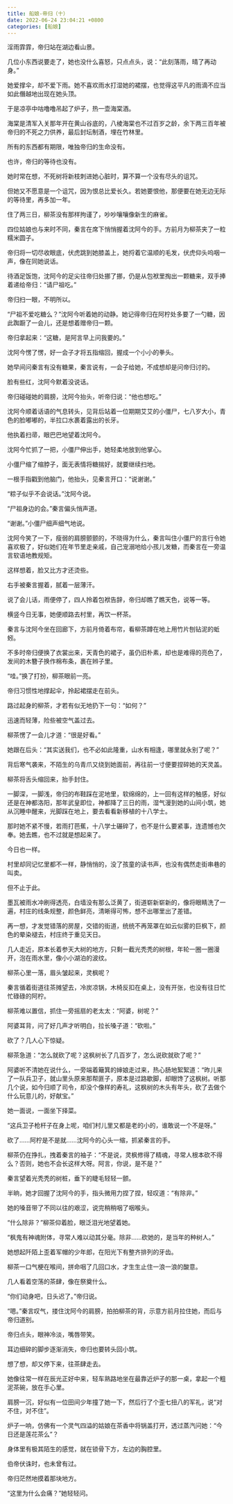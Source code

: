 ```yaml
---
title: 船娘-帝归（十）
date: 2022-06-24 23:04:21 +0800
categories: [船娘]
---
```


淫雨霏霏，帝归站在湖边看山景。

几位小东西说要走了，她也没什么喜怒，只点点头，说：“此刻落雨，晴了再动身。”

她爱撑伞，却不爱下雨。她不喜欢雨水打湿她的裙摆，也觉得这平凡的雨滴不应当如此僭越地出现在她头顶。

于是凉亭中咕噜噜吊起了炉子，热一壶海棠酒。

海棠是清军入关那年开在黄山谷底的，八棱海棠也不过百岁之龄，余下两三百年被帝归的不死之力供养，最后封坛制酒，埋在竹林里。

所有的东西都有期限，唯独帝归的生命没有。

也许，帝归的等待也没有。

她时常在想，不死树将新枝刺进她心脏时，算不算一个没有尽头的诅咒。

但她又不愿意是一个诅咒，因为恨总比爱长久。若她要恨他，那便要在她无边无际的等待里，再多加一年。

住了两三日，柳茶没有那样拘谨了，吵吵嚷嚷像新生的麻雀。

四位姑娘也与来时不同，秦言在席下悄悄握着沈阿今的手。方前月为柳茶夹了一粒糯米圆子。

帝归将一切尽收眼底，伏虎跳到她膝盖上，她捋着它温顺的毛发，伏虎仰头呜咽一声，像在同她说话。

待酒足饭饱，沈阿今的足尖往帝归处挪了挪，仍是从包袱里掏出一颗糖来，双手捧着递给帝归：“请尸祖吃。”

帝归扫一眼，不明所以。

“尸祖不爱吃糖么？”沈阿今听着她的动静。她记得帝归在阿柠处多要了一勺糖，因此踟蹰了一会儿，还是想着赠帝归一颗。

帝归拿起来：“这糖，是阿言早上问我要的。”

沈阿今愣了愣，好一会子才将五指缩回，握成一个小小的拳头。

她早间问秦言有没有糖果，秦言说有，一会子给她，不成想却是问帝归讨的。

脸有些红，沈阿今默着没说话。

帝归碰碰她的肩膀，沈阿今抬头，听帝归说：“他也想吃。”

沈阿今顺着话语的气息转头，见背后站着一位期期艾艾的小僵尸，七八岁大小，青色的脸嘟嘟的，半拉口水裹着露出的长牙。

他执着扫帚，眼巴巴地望着沈阿今。

沈阿今忙抓了一把，小僵尸伸出手，她轻柔地放到他掌心。

小僵尸缩了缩脖子，面无表情将糖揣好，就要继续扫地。

一根手指戳到他脑门，他抬头，见秦言开口：“说谢谢。”

“粽子似乎不会说话。”沈阿今说。

“尸祖身边的会。”秦言偏头悄声道。

“谢谢。”小僵尸细声细气地说。

沈阿今笑了一下，瘦弱的肩膀颤颤的，不晓得为什么，秦言叫住小僵尸的言行令她喜欢极了，好似她们在年节里走亲戚，自己宠溺地给小孩儿发糖，而秦言在一旁温言软语地教规矩。

这样想着，脸又比方才还烫些。

右手被秦言握着，腻着一层薄汗。

说了会儿话，雨便停了，四人拎着包袱告辞，帝归却瞧了瞧天色，说等一等。

横竖今日无事，她便顺路去村里，再饮一杯茶。

秦言与沈阿今坐在回廊下，方前月倚着布帘，看柳茶蹲在地上用竹片刨钻泥的蚯蚓。

不多时帝归便换了衣裳出来，天青色的裙子，虽仍旧朴素，却也是难得的亮色了，发间的木簪子换作棉布条，裹在辫子里。

“哇。”换了打扮，柳茶眼前一亮。

帝归习惯性地撑起伞，拎起裙摆走在前头。

路过起身的柳茶，才若有似无地扔下一句：“如何？”

迅速而轻薄，险些被空气盖过去。

柳茶愣了一会儿才道：“很是好看。”

她跟在后头：“其实送我们，也不必如此隆重，山水有相逢，哪里就永别了呢？”

背后寒气袭来，不陌生的乌青爪又绕到她面前，再往前一寸便要捏碎她的天灵盖。

柳茶将舌头缩回来，抬手封住。

一脚深，一脚浅，帝归的布鞋踩在泥地里，软绵绵的，上一回有这样的触感，好似还是在神都洛阳，那年武皇即位，神都降了三日的雨，湿气漫到她的山间小筑，她从沉睡中醒来，光脚踩在地上，要去看看新移植的十八学士。

那时她不紧不慢，若雨打芭蕉，十八学士碾碎了，也不是什么要紧事，连遗憾也欠奉。她去瞧，也不过就是想起来了。

今日也一样。

村里却同记忆里都不一样，静悄悄的，没了孩童的读书声，也没有偶然走街串巷的叫卖。

但不止于此。

墨瓦被雨水冲刷得透亮，白墙没有那么泛黄了，街道崭新崭新的，像将眼睛洗了一遍，村庄的线条规整，颜色鲜亮，清晰得可怖，想不出哪里出了差错。

再一想，才发觉错落的房屋，交错的街道，统统不再笼罩在如云似雾的巨枫下，颜色的晕染褪去，村庄终于重见天日。

几人走近，原本长着参天大树的地方，只剩一截光秃秃的树根，年轮一圈一圈漫开，泡在雨水里，像小小湖泊的波纹。

柳茶心里一落，眉头皱起来，灵枫呢？

秦言循着街道往茶摊望去，冷炭凉锅，木椅反扣在桌上，没有开张，也没有往日忙忙碌碌的阿柠。

柳茶难以置信，抓住一旁摇扇的老太太：“阿婆，树呢？”

阿婆耳背，问了好几声才听明白，拉长嗓子道：“砍啦。”

砍了？几人心下惊疑。

柳茶急道：“怎么就砍了呢？这枫树长了几百岁了，怎么说砍就砍了呢？”

阿婆听不清她在说什么，一旁端着簸箕的婶娘走过来，热心肠地絮絮道：“昨儿来了一队兵卫子，就山里头原来那帮匪子，原本是过路歇脚，却眼馋了这枫树。听那几个说，如今归顺了司令，却没个像样的寿礼，这枫树的木头有年头，砍了去做个什么玩意儿的，好献宝。”

她一面说，一面坐下择菜。

“这兵卫子枪杆子在身上呢，咱们村儿里又都是老的小的，谁敢说一个不是呀。”

砍了……阿柠是不是就……沈阿今的心头一缩，抓紧秦言的手。

柳茶仍在挣扎，拽着秦言的袖子：“不是说，灵枫修得了精魂，寻常人根本砍不得么？否则，她也不会长这样大呀。阿言，你说，是不是？”

秦言望着光秃秃的树桩，垂下的睫毛轻轻一颤。

半晌，她才回握了沈阿今的手，指头微用力捏了捏，轻叹道：“有除非。”

她的嗓音带了不同以往的艰涩，说完稍稍咽了咽喉头。

“什么除非？”柳茶仰着脸，眼泛泪光地望着她。

“枫鬼有神魂附体，寻常人难以动其分毫。除非……砍她的，是当年的种树人。”

她想起阡陌上歪着军帽的少年郎，在阳光下有整齐排列的牙齿。

柳茶一口气梗在喉间，拼命咽了几回口水，才生生止住一浪一浪的酸意。

几人看着空荡的茶肆，像在祭奠什么。

“你们动身吧，日头迟了。”帝归说。

“嗯。”秦言叹气，搂住沈阿今的肩膀，拍拍柳茶的背，示意方前月拉住她，而后与帝归道别。

帝归点头，眼神冷淡，嘴唇带笑。

耳边细碎的脚步逐渐消失，帝归也要转头回小筑。

想了想，却又停下来，往茶肆走去。

她像往常一样在辰光正好中来，轻车熟路地坐在最靠近炉子的那一桌，拿起一个粗泥茶碗，放在手心里。

肩膀一沉，好似有一位田间少年撞了她一下，然后行了个歪七扭八的军礼，说“对不住，对不住”。

炉子一响，仿佛有一个灵气四溢的姑娘在茶香中将锅盖打开，透过蒸汽问她：“今日还是莲花茶么”？

身体里有极其陌生的感觉，就在锁骨下方，左边的胸腔里。

伯帝伏诛时，也未曾有过。

帝归茫然地摸着那块地方。

“这里为什么会痛？”她轻轻问。

